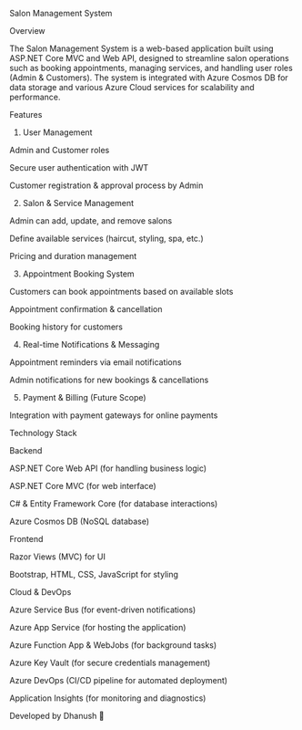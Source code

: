Salon Management System

Overview

The Salon Management System is a web-based application built using ASP.NET Core MVC and Web API, designed to streamline salon operations such as booking appointments, managing services, and handling user roles (Admin & Customers). The system is integrated with Azure Cosmos DB for data storage and various Azure Cloud services for scalability and performance.

Features

1. User Management

Admin and Customer roles

Secure user authentication with JWT

Customer registration & approval process by Admin

2. Salon & Service Management

Admin can add, update, and remove salons

Define available services (haircut, styling, spa, etc.)

Pricing and duration management

3. Appointment Booking System

Customers can book appointments based on available slots

Appointment confirmation & cancellation

Booking history for customers

4. Real-time Notifications & Messaging

Appointment reminders via email notifications

Admin notifications for new bookings & cancellations

5. Payment & Billing (Future Scope)

Integration with payment gateways for online payments

Technology Stack

Backend

ASP.NET Core Web API (for handling business logic)

ASP.NET Core MVC (for web interface)

C# & Entity Framework Core (for database interactions)

Azure Cosmos DB (NoSQL database)

Frontend

Razor Views (MVC) for UI

Bootstrap, HTML, CSS, JavaScript for styling

Cloud & DevOps

Azure Service Bus (for event-driven notifications)

Azure App Service (for hosting the application)

Azure Function App & WebJobs (for background tasks)

Azure Key Vault (for secure credentials management)

Azure DevOps (CI/CD pipeline for automated deployment)

Application Insights (for monitoring and diagnostics)



Developed by Dhanush 🚀

